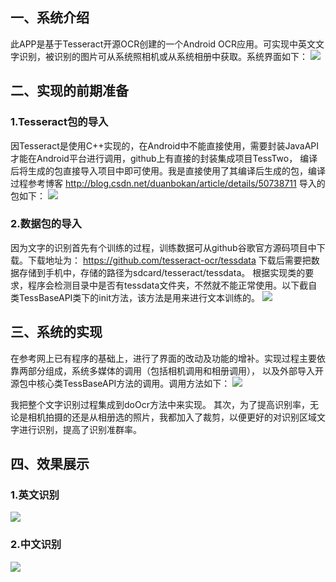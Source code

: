 ## 一、系统介绍
此APP是基于Tesseract开源OCR创建的一个Android OCR应用。可实现中英文文字识别，被识别的图片可从系统照相机或从系统相册中获取。系统界面如下：
![](https://github.com/lhzhong/AndroidOCR/blob/master/img/01.png)

## 二、实现的前期准备
### 1.Tesseract包的导入
因Tesseract是使用C++实现的，在Android中不能直接使用，需要封装JavaAPI才能在Android平台进行调用，github上有直接的封装集成项目TessTwo，
编译后将生成的包直接导入项目中即可使用。我是直接使用了其编译后生成的包，编译过程参考博客 
http://blog.csdn.net/duanbokan/article/details/50738711
导入的包如下：
![](https://github.com/lhzhong/AndroidOCR/blob/master/img/02.png)

### 2.数据包的导入
因为文字的识别首先有个训练的过程，训练数据可从github谷歌官方源码项目中下载。下载地址为： 
https://github.com/tesseract-ocr/tessdata 
下载后需要把数据存储到手机中，存储的路径为sdcard/tesseract/tessdata。
根据实现类的要求，程序会检测目录中是否有tessdata文件夹，不然就不能正常使用。以下截自类TessBaseAPI类下的init方法，该方法是用来进行文本训练的。
![](https://github.com/lhzhong/AndroidOCR/blob/master/img/03.png)

## 三、系统的实现
在参考网上已有程序的基础上，进行了界面的改动及功能的增补。实现过程主要依靠两部分组成，系统多媒体的调用（包括相机调用和相册调用），
以及外部导入开源包中核心类TessBaseAPI方法的调用。调用方法如下：
![](https://github.com/lhzhong/AndroidOCR/blob/master/img/04.png)

我把整个文字识别过程集成到doOcr方法中来实现。
其次，为了提高识别率，无论是相机拍摄的还是从相册选的照片，我都加入了裁剪，以便更好的对识别区域文字进行识别，提高了识别准群率。

## 四、效果展示
### 1.英文识别
![](https://github.com/lhzhong/AndroidOCR/blob/master/img/05.png)
### 2.中文识别
![](https://github.com/lhzhong/AndroidOCR/blob/master/img/06.png)


